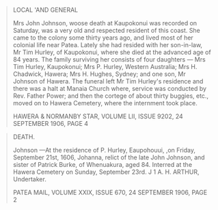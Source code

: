 > LOCAL 'AND GENERAL
>
> Mrs John Johnson, woose death at Kaupokonui was recorded on Saturday, was a very old and respected resident of this coast.
> She came to the colony some thirty years ago, and lived most of her colonial life near Patea.
> Lately she had resided with her son-in-law, Mr Tim Hurley, of Kaupokonui, where she died at the advanced age of 84 years.
> The family surviving her consists of four daughters — Mrs Tim Hurley, Kaupokonui; Mrs P. Hurley, Western Australia; Mrs H. Chadwick, Hawera;
> Mrs H. Hughes, Sydney; and one son, Mr Johnson of Hawera.
> The funeral left Mr Tim Hurley's residence and there was a halt at Manaia Church where, service was conducted by Rev. Father Power;
> and then the cortege of about thirty buggies, etc., moved on to Hawera Cemetery, where the internment took place.
>
> HAWERA & NORMANBY STAR, VOLUME LII, ISSUE 9202, 24 SEPTEMBER 1906, PAGE 4


> DEATH.
>
> Johnson —At the residence of P. Hurley, Eaupohouui, ,on Friday, September 21st, 1606, Johanna, relict of the late John Johnson, and sister of Patrick Burke, of Whenuakura, aged 84. Interred at the Hawera Cemetery on Sunday, September 23rd. J 1 A. H. ARTHUR, Undertaker.
>
> PATEA MAIL, VOLUME XXIX, ISSUE 670, 24 SEPTEMBER 1906, PAGE 2
